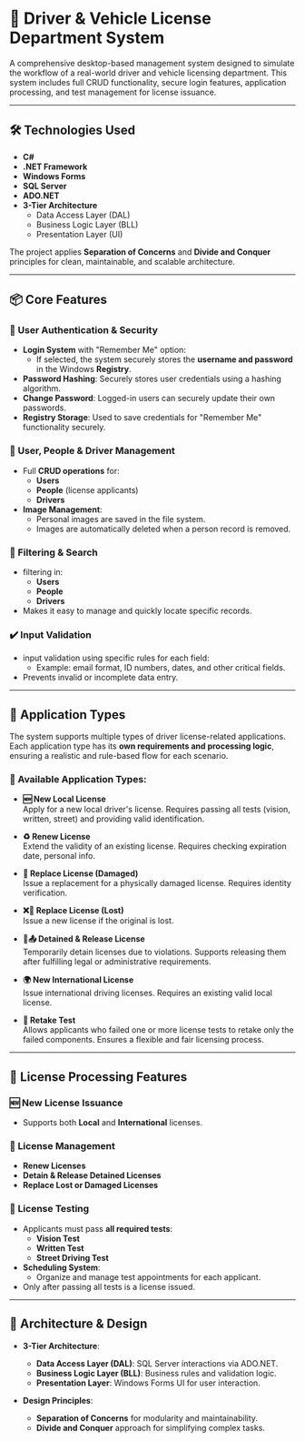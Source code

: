 # 🚗 Driver & Vehicle License Department System

A comprehensive desktop-based management system designed to simulate the workflow of a real-world driver and vehicle licensing department. This system includes full CRUD functionality, secure login features, application processing, and test management for license issuance.

---

## 🛠 Technologies Used

- **C#**
- **.NET Framework**
- **Windows Forms**
- **SQL Server**
- **ADO.NET**
- **3-Tier Architecture**
  - Data Access Layer (DAL)
  - Business Logic Layer (BLL)
  - Presentation Layer (UI)

The project applies **Separation of Concerns** and **Divide and Conquer** principles for clean, maintainable, and scalable architecture.

---

## 📦 Core Features

### 🔐 User Authentication & Security
- **Login System** with "Remember Me" option:
  - If selected, the system securely stores the **username and password** in the Windows **Registry**.
- **Password Hashing**: Securely stores user credentials using a hashing algorithm.
- **Change Password**: Logged-in users can securely update their own passwords.
- **Registry Storage**: Used to save credentials for "Remember Me" functionality securely.

### 👥 User, People & Driver Management
- Full **CRUD operations** for:
  - **Users**
  - **People** (license applicants)
  - **Drivers**
- **Image Management**:
  - Personal images are saved in the file system.
  - Images are automatically deleted when a person record is removed.

### 🔎 Filtering & Search
- filtering in:
  - **Users**
  - **People**
  - **Drivers**
- Makes it easy to manage and quickly locate specific records.

### ✔️ Input Validation
- input validation using specific rules for each field:
  - Example: email format, ID numbers, dates, and other critical fields.
- Prevents invalid or incomplete data entry.

---

## 📄 Application Types

The system supports multiple types of driver license-related applications. Each application type has its **own requirements and processing logic**, ensuring a realistic and rule-based flow for each scenario.

### 🔸 Available Application Types:

- **🆕 New Local License**  
  Apply for a new local driver's license. Requires passing all tests (vision, written, street) and providing valid identification.

- **♻️ Renew License**  
  Extend the validity of an existing license. Requires checking expiration date, personal info.

- **🔁 Replace License (Damaged)**  
  Issue a replacement for a physically damaged license. Requires identity verification.

- **❌🔁 Replace License (Lost)**  
  Issue a new license if the original is lost.

- **🚫📤 Detained & Release License**  
  Temporarily detain licenses due to violations. Supports releasing them after fulfilling legal or administrative requirements.

- **🌍 New International License**  
  Issue international driving licenses. Requires an existing valid local license.

- **🔄 Retake Test**  
  Allows applicants who failed one or more license tests to retake only the failed components. Ensures a flexible and fair licensing process.

---

## 🛂 License Processing Features

### 🆕 New License Issuance
- Supports both **Local** and **International** licenses.

### 🔁 License Management
- **Renew Licenses**
- **Detain & Release Detained Licenses**
- **Replace Lost or Damaged Licenses**

### 🧪 License Testing  
- Applicants must pass **all required tests**:
  - **Vision Test**
  - **Written Test**
  - **Street Driving Test**
- **Scheduling System**:
  - Organize and manage test appointments for each applicant.
- Only after passing all tests is a license issued.

---

## 🧱 Architecture & Design

- **3-Tier Architecture**:
  - **Data Access Layer (DAL)**: SQL Server interactions via ADO.NET.
  - **Business Logic Layer (BLL)**: Business rules and validation logic.
  - **Presentation Layer**: Windows Forms UI for user interaction.

- **Design Principles**:
  - **Separation of Concerns** for modularity and maintainability.
  - **Divide and Conquer** approach for simplifying complex tasks.


